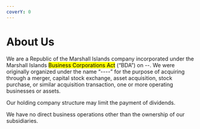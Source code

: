 ```yaml
---
coverY: 0
---
```


# About Us

We are a Republic of the Marshall Islands company incorporated under the Marshall Islands <mark style="background-color:yellow;">Business Corporations Act</mark> (“BDA”) on --. We were originally organized under the name “----” for the purpose of acquiring through a merger, capital stock exchange, asset acquisition, stock purchase, or similar acquisition transaction, one or more operating businesses or assets.

Our holding company structure may limit the payment of dividends.

We have no direct business operations other than the ownership of our subsidiaries.
